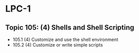 # LPC-1

## Topic 105: (4) Shells and Shell Scripting

 * 105.1 (4) Customize and use the shell environment
 * 105.2 (4) Customize or write simple scripts


